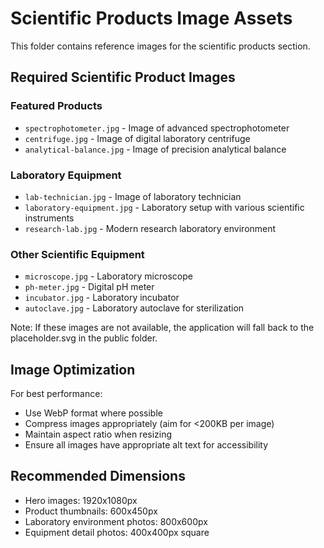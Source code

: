 
# Scientific Products Image Assets

This folder contains reference images for the scientific products section. 

## Required Scientific Product Images

### Featured Products
- `spectrophotometer.jpg` - Image of advanced spectrophotometer
- `centrifuge.jpg` - Image of digital laboratory centrifuge
- `analytical-balance.jpg` - Image of precision analytical balance

### Laboratory Equipment
- `lab-technician.jpg` - Image of laboratory technician
- `laboratory-equipment.jpg` - Laboratory setup with various scientific instruments
- `research-lab.jpg` - Modern research laboratory environment

### Other Scientific Equipment
- `microscope.jpg` - Laboratory microscope
- `ph-meter.jpg` - Digital pH meter
- `incubator.jpg` - Laboratory incubator
- `autoclave.jpg` - Laboratory autoclave for sterilization

Note: If these images are not available, the application will fall back to the placeholder.svg in the public folder.

## Image Optimization

For best performance:
- Use WebP format where possible
- Compress images appropriately (aim for <200KB per image)
- Maintain aspect ratio when resizing
- Ensure all images have appropriate alt text for accessibility

## Recommended Dimensions

- Hero images: 1920x1080px
- Product thumbnails: 600x450px
- Laboratory environment photos: 800x600px
- Equipment detail photos: 400x400px square
